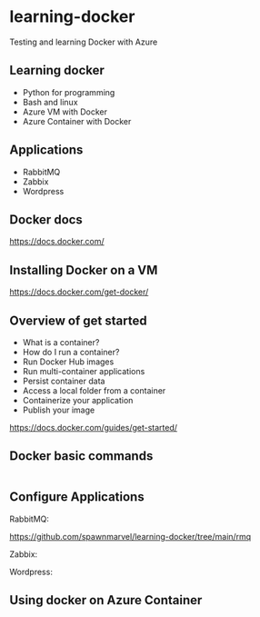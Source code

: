# learning-docker
Testing and learning Docker with Azure

## Learning docker

* Python for programming
* Bash and linux
* Azure VM with Docker
* Azure Container with Docker

## Applications

* RabbitMQ
* Zabbix
* Wordpress

## Docker docs

https://docs.docker.com/

## Installing Docker on a VM

https://docs.docker.com/get-docker/

## Overview of get started

* What is a container?
* How do I run a container?
* Run Docker Hub images
* Run multi-container applications
* Persist container data
* Access a local folder from a container
* Containerize your application
* Publish your image


https://docs.docker.com/guides/get-started/


## Docker basic commands

```bash

```

## Configure Applications

RabbitMQ:

https://github.com/spawnmarvel/learning-docker/tree/main/rmq

Zabbix:

Wordpress:

## Using docker on Azure Container

